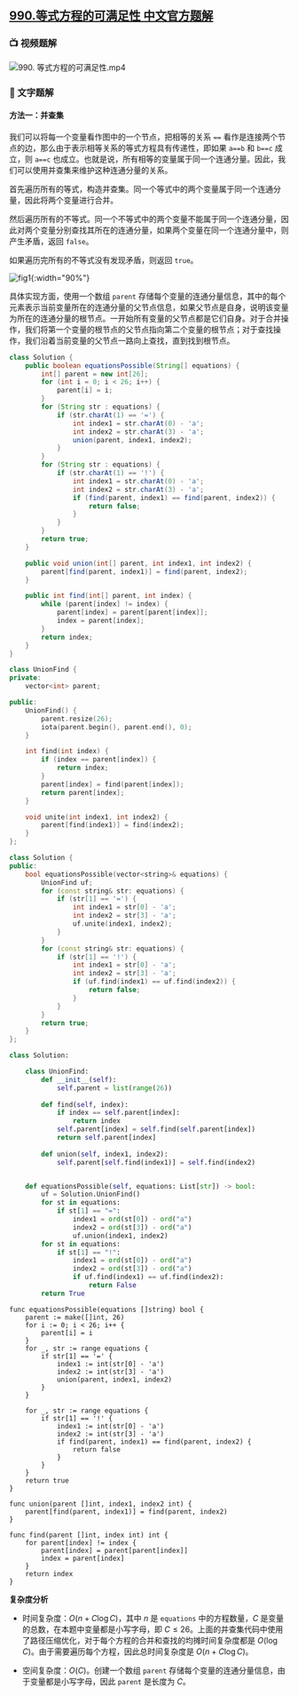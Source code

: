 ## [990.等式方程的可满足性 中文官方题解](https://leetcode.cn/problems/satisfiability-of-equality-equations/solutions/100000/deng-shi-fang-cheng-de-ke-man-zu-xing-by-leetcode-)
### 📺 视频题解  
![990. 等式方程的可满足性.mp4](fa3c8d24-ca62-4a44-bff8-bae421e2838c)

### 📖 文字题解
#### 方法一：并查集

我们可以将每一个变量看作图中的一个节点，把相等的关系 `==` 看作是连接两个节点的边，那么由于表示相等关系的等式方程具有传递性，即如果 `a==b` 和 `b==c` 成立，则 `a==c` 也成立。也就是说，所有相等的变量属于同一个连通分量。因此，我们可以使用并查集来维护这种连通分量的关系。

首先遍历所有的等式，构造并查集。同一个等式中的两个变量属于同一个连通分量，因此将两个变量进行合并。

然后遍历所有的不等式。同一个不等式中的两个变量不能属于同一个连通分量，因此对两个变量分别查找其所在的连通分量，如果两个变量在同一个连通分量中，则产生矛盾，返回 `false`。

如果遍历完所有的不等式没有发现矛盾，则返回 `true`。

![fig1](https://assets.leetcode-cn.com/solution-static/990/990_fig1.gif){:width="90%"}

具体实现方面，使用一个数组 `parent` 存储每个变量的连通分量信息，其中的每个元素表示当前变量所在的连通分量的父节点信息，如果父节点是自身，说明该变量为所在的连通分量的根节点。一开始所有变量的父节点都是它们自身。对于合并操作，我们将第一个变量的根节点的父节点指向第二个变量的根节点；对于查找操作，我们沿着当前变量的父节点一路向上查找，直到找到根节点。

```Java [sol1-Java]
class Solution {
    public boolean equationsPossible(String[] equations) {
        int[] parent = new int[26];
        for (int i = 0; i < 26; i++) {
            parent[i] = i;
        }
        for (String str : equations) {
            if (str.charAt(1) == '=') {
                int index1 = str.charAt(0) - 'a';
                int index2 = str.charAt(3) - 'a';
                union(parent, index1, index2);
            }
        }
        for (String str : equations) {
            if (str.charAt(1) == '!') {
                int index1 = str.charAt(0) - 'a';
                int index2 = str.charAt(3) - 'a';
                if (find(parent, index1) == find(parent, index2)) {
                    return false;
                }
            }
        }
        return true;
    }

    public void union(int[] parent, int index1, int index2) {
        parent[find(parent, index1)] = find(parent, index2);
    }

    public int find(int[] parent, int index) {
        while (parent[index] != index) {
            parent[index] = parent[parent[index]];
            index = parent[index];
        }
        return index;
    }
}
```

```C++ [sol1-C++]
class UnionFind {
private:
    vector<int> parent;

public:
    UnionFind() {
        parent.resize(26);
        iota(parent.begin(), parent.end(), 0);
    }

    int find(int index) {
        if (index == parent[index]) {
            return index;
        }
        parent[index] = find(parent[index]);
        return parent[index];
    }

    void unite(int index1, int index2) {
        parent[find(index1)] = find(index2);
    }
};

class Solution {
public:
    bool equationsPossible(vector<string>& equations) {
        UnionFind uf;
        for (const string& str: equations) {
            if (str[1] == '=') {
                int index1 = str[0] - 'a';
                int index2 = str[3] - 'a';
                uf.unite(index1, index2);
            }
        }
        for (const string& str: equations) {
            if (str[1] == '!') {
                int index1 = str[0] - 'a';
                int index2 = str[3] - 'a';
                if (uf.find(index1) == uf.find(index2)) {
                    return false;
                }
            }
        }
        return true;
    }
};
```

```Python [sol1-Python3]
class Solution:

    class UnionFind:
        def __init__(self):
            self.parent = list(range(26))
        
        def find(self, index):
            if index == self.parent[index]:
                return index
            self.parent[index] = self.find(self.parent[index])
            return self.parent[index]
        
        def union(self, index1, index2):
            self.parent[self.find(index1)] = self.find(index2)


    def equationsPossible(self, equations: List[str]) -> bool:
        uf = Solution.UnionFind()
        for st in equations:
            if st[1] == "=":
                index1 = ord(st[0]) - ord("a")
                index2 = ord(st[3]) - ord("a")
                uf.union(index1, index2)
        for st in equations:
            if st[1] == "!":
                index1 = ord(st[0]) - ord("a")
                index2 = ord(st[3]) - ord("a")
                if uf.find(index1) == uf.find(index2):
                    return False
        return True
```

```golang [sol1-Golang]
func equationsPossible(equations []string) bool {
    parent := make([]int, 26)
    for i := 0; i < 26; i++ {
        parent[i] = i
    }
    for _, str := range equations {
        if str[1] == '=' {
            index1 := int(str[0] - 'a')
            index2 := int(str[3] - 'a')
            union(parent, index1, index2)
        }
    }

    for _, str := range equations {
        if str[1] == '!' {
            index1 := int(str[0] - 'a')
            index2 := int(str[3] - 'a')
            if find(parent, index1) == find(parent, index2) {
                return false
            }
        }
    }
    return true
}

func union(parent []int, index1, index2 int) {
    parent[find(parent, index1)] = find(parent, index2)
}

func find(parent []int, index int) int {
    for parent[index] != index {
        parent[index] = parent[parent[index]]
        index = parent[index]
    }
    return index
}
```

**复杂度分析**

* 时间复杂度：$O(n+C \log C)$，其中 $n$ 是 `equations` 中的方程数量，$C$ 是变量的总数，在本题中变量都是小写字母，即 $C \leq 26$。上面的并查集代码中使用了路径压缩优化，对于每个方程的合并和查找的均摊时间复杂度都是 $O(\log C)$。由于需要遍历每个方程，因此总时间复杂度是 $O(n+C \log C)$。

* 空间复杂度：$O(C)$。创建一个数组 `parent` 存储每个变量的连通分量信息，由于变量都是小写字母，因此 `parent` 是长度为 $C$。
